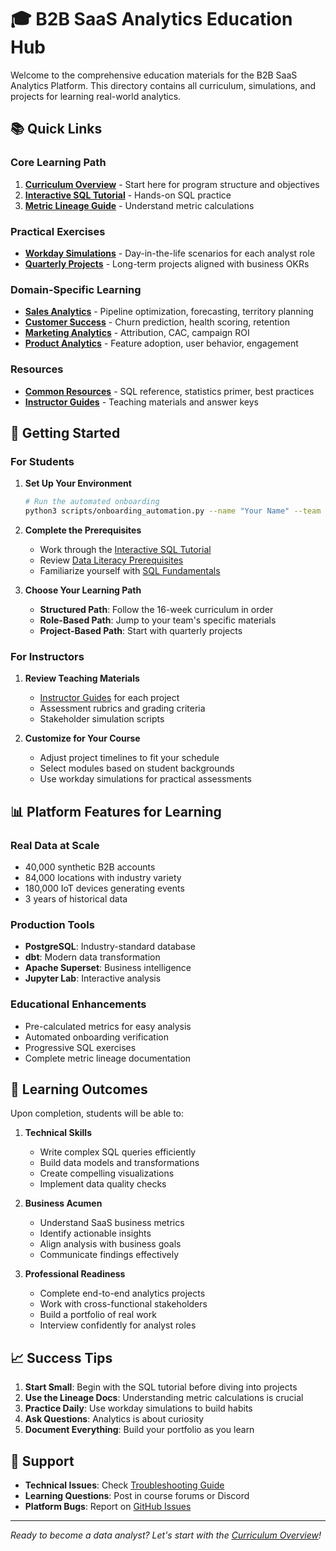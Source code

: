 # 🎓 B2B SaaS Analytics Education Hub

Welcome to the comprehensive education materials for the B2B SaaS Analytics Platform. This directory contains all curriculum, simulations, and projects for learning real-world analytics.

## 📚 Quick Links

### Core Learning Path
1. **[Curriculum Overview](curriculum_overview.md)** - Start here for program structure and objectives
2. **[Interactive SQL Tutorial](/docs/onboarding/common/interactive-sql-tutorial.md)** - Hands-on SQL practice
3. **[Metric Lineage Guide](/docs/onboarding/common/metric-lineage.md)** - Understand metric calculations

### Practical Exercises
- **[Workday Simulations](workday-simulations/)** - Day-in-the-life scenarios for each analyst role
- **[Quarterly Projects](quarterly-projects/)** - Long-term projects aligned with business OKRs

### Domain-Specific Learning
- **[Sales Analytics](sales/)** - Pipeline optimization, forecasting, territory planning
- **[Customer Success](customer_success/)** - Churn prediction, health scoring, retention
- **[Marketing Analytics](marketing/)** - Attribution, CAC, campaign ROI
- **[Product Analytics](product_analytics/)** - Feature adoption, user behavior, engagement

### Resources
- **[Common Resources](common_resources/)** - SQL reference, statistics primer, best practices
- **[Instructor Guides](instructor_guides/)** - Teaching materials and answer keys

## 🚀 Getting Started

### For Students

1. **Set Up Your Environment**
   ```bash
   # Run the automated onboarding
   python3 scripts/onboarding_automation.py --name "Your Name" --team "Your Team"
   ```

2. **Complete the Prerequisites**
   - Work through the [Interactive SQL Tutorial](/docs/onboarding/common/interactive-sql-tutorial.md)
   - Review [Data Literacy Prerequisites](common_resources/data_literacy_prerequisites.md)
   - Familiarize yourself with [SQL Fundamentals](common_resources/sql_fundamentals_reference.md)

3. **Choose Your Learning Path**
   - **Structured Path**: Follow the 16-week curriculum in order
   - **Role-Based Path**: Jump to your team's specific materials
   - **Project-Based Path**: Start with quarterly projects

### For Instructors

1. **Review Teaching Materials**
   - [Instructor Guides](instructor_guides/) for each project
   - Assessment rubrics and grading criteria
   - Stakeholder simulation scripts

2. **Customize for Your Course**
   - Adjust project timelines to fit your schedule
   - Select modules based on student backgrounds
   - Use workday simulations for practical assessments

## 📊 Platform Features for Learning

### Real Data at Scale
- 40,000 synthetic B2B accounts
- 84,000 locations with industry variety
- 180,000 IoT devices generating events
- 3 years of historical data

### Production Tools
- **PostgreSQL**: Industry-standard database
- **dbt**: Modern data transformation
- **Apache Superset**: Business intelligence
- **Jupyter Lab**: Interactive analysis

### Educational Enhancements
- Pre-calculated metrics for easy analysis
- Automated onboarding verification
- Progressive SQL exercises
- Complete metric lineage documentation

## 🎯 Learning Outcomes

Upon completion, students will be able to:

1. **Technical Skills**
   - Write complex SQL queries efficiently
   - Build data models and transformations
   - Create compelling visualizations
   - Implement data quality checks

2. **Business Acumen**
   - Understand SaaS business metrics
   - Identify actionable insights
   - Align analysis with business goals
   - Communicate findings effectively

3. **Professional Readiness**
   - Complete end-to-end analytics projects
   - Work with cross-functional stakeholders
   - Build a portfolio of real work
   - Interview confidently for analyst roles

## 📈 Success Tips

1. **Start Small**: Begin with the SQL tutorial before diving into projects
2. **Use the Lineage Docs**: Understanding metric calculations is crucial
3. **Practice Daily**: Use workday simulations to build habits
4. **Ask Questions**: Analytics is about curiosity
5. **Document Everything**: Build your portfolio as you learn

## 🤝 Support

- **Technical Issues**: Check [Troubleshooting Guide](/docs/TROUBLESHOOTING.md)
- **Learning Questions**: Post in course forums or Discord
- **Platform Bugs**: Report on [GitHub Issues](https://github.com/yourusername/data-platform/issues)

---

*Ready to become a data analyst? Let's start with the [Curriculum Overview](curriculum_overview.md)!*